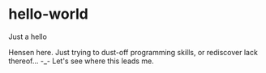 # hello-world
Just a hello 

Hensen here.
Just trying to dust-off programming skills, or rediscover lack thereof... -_- 
Let's see where this leads me.
 
